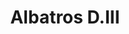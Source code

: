 ---
title: "Albatros D.III"
price: 1800 
desc: "WEEKEND EDITION, Albatros D.III, razmera: 1/48"
img_path: "/assets/img/8438.jpg"
brand: AMMO
available: false
special_offer: false
new: false
soon: false
cat: "Plasticne-Makete"
subcat: "PM-EDUARD"
subsubcat: ""
sifra: "8438"
---